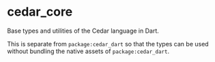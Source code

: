# cedar_core

Base types and utilities of the Cedar language in Dart.

This is separate from `package:cedar_dart` so that the types can be used without bundling the native assets of `package:cedar_dart`.
